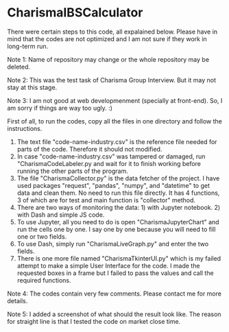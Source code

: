 # CharismaIBSCalculator

There were certain steps to this code, all expalained below. Please have in mind that the codes are not optimized and I am not sure if they work in long-term run.

Note 1: Name of repository may change or the whole repository may be deleted.

Note 2: This was the test task of Charisma Group Interview. But it may not stay at this stage.

Note 3: I am not good at web developmenment (specially at front-end). So, I am sorry if things are way too ugly. :)

First of all, to run the codes, copy all the files in one directory and follow the instructions.
1. The text file "code-name-industry.csv" is the reference file needed for parts of the code. Therefore it should not modified.
2. In case "code-name-industry.csv" was tampered or damaged, run "CharismaCodeLabeler.py and wait for it to finish working before running the other parts of the program.
3. The file "CharismaCollector.py" is the data fetcher of the project. I have used packages "request", "pandas", "numpy", and "datetime" to get data and clean them. No need to run this file directly. It has 4 functions, 3 of which are for test and main function is "collector" method.
4. There are two ways of monitoring the data: 1) with Jupyter notebook. 2) with Dash and simple JS code.
5. To use Jupyter, all you need to do is open "CharismaJupyterChart" and run the cells one by one. I say one by one because you will need to fill one or two fields.
6. To use Dash, simply run "CharismaLiveGraph.py" and enter the two fields.
7. There is one more file named "CharismaTkinterUI.py" which is my failed attempt to make a simple User Interface for the code. I made the requested boxes in a frame but I failed to pass the values and call the required functions.

Note 4: The codes contain very few comments. Please contact me for more details.

Note 5: I added a screenshot of what should the result look like. The reason for straight line is that I tested the code on market close time. 
